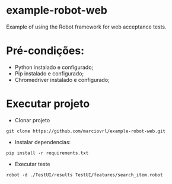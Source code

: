 # example-robot-web
 Example of using the Robot framework for web acceptance tests.

# Pré-condições:
- Python instalado e configurado;
- Pip instalado e configurado;
- Chromedriver instalado e configurado;

# Executar projeto

- Clonar projeto
```
git clone https://github.com/marciovrl/example-robot-web.git
```

- Instalar dependencias:
```
pip install -r requirements.txt
```

- Executar teste
```
robot -d ./TestUI/results TestUI/features/search_item.robot
```